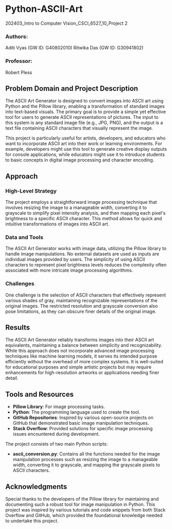 # Python-ASCII-Art
202403_Intro to Computer Vision_CSCI_6527_10_Project 2

### Authors:

Aditi Vyas (GW ID: G40802010)
Ritwika Das (GW ID: G30941802)

### Professor:

Robert Pless

## Problem Domain and Project Description

The ASCII Art Generator is designed to convert images into ASCII art using Python and the Pillow library, enabling a transformation of standard images into text-based visuals. The primary goal is to provide a simple yet effective tool for users to generate ASCII representations of pictures. The input to this system is any standard image file (e.g., JPG, PNG), and the output is a text file containing ASCII characters that visually represent the image.

This project is particularly useful for artists, developers, and educators who want to incorporate ASCII art into their work or learning environments. For example, developers might use this tool to generate creative display outputs for console applications, while educators might use it to introduce students to basic concepts in digital image processing and character encoding.

## Approach

### High-Level Strategy

The project employs a straightforward image processing technique that involves resizing the image to a manageable width, converting it to grayscale to simplify pixel intensity analysis, and then mapping each pixel's brightness to a specific ASCII character. This method allows for quick and intuitive transformations of images into ASCII art.

### Data and Tools

The ASCII Art Generator works with image data, utilizing the Pillow library to handle image manipulations. No external datasets are used as inputs are individual images provided by users. The simplicity of using ASCII characters to represent pixel brightness levels reduces the complexity often associated with more intricate image processing algorithms.

### Challenges

One challenge is the selection of ASCII characters that effectively represent various shades of gray, maintaining recognizable representations of the original images. The restricted resolution and grayscale conversion also pose limitations, as they can obscure finer details of the original image.

## Results

The ASCII Art Generator reliably transforms images into their ASCII art equivalents, maintaining a balance between simplicity and recognizability. While this approach does not incorporate advanced image processing techniques like machine learning models, it serves its intended purpose efficiently without the overhead of more complex systems. It is well-suited for educational purposes and simple artistic projects but may require enhancements for high-resolution artworks or applications needing finer detail.

## Tools and Resources

- **Pillow Library**: For image processing tasks.
- **Python**: The programming language used to create the tool.
- **GitHub Repositories**: Inspired by various open-source projects on GitHub that demonstrated basic image manipulation techniques.
- **Stack Overflow**: Provided solutions for specific image processing issues encountered during development.

The project consists of two main Python scripts:

- **ascii_conversion.py**: Contains all the functions needed for the image manipulation processes such as resizing the image to a manageable width, converting it to grayscale, and mapping the grayscale pixels to ASCII characters.

## Acknowledgments

Special thanks to the developers of the Pillow library for maintaining and documenting such a robust tool for image manipulation in Python. This project was inspired by various tutorials and code snippets from both Stack Overflow and GitHub, which provided the foundational knowledge needed to undertake this project.
